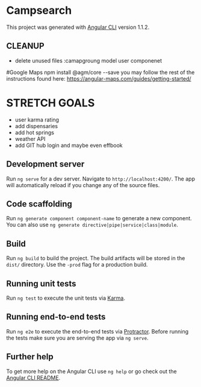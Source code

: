 # Campsearch

This project was generated with [Angular CLI](https://github.com/angular/angular-cli) version 1.1.2.

## CLEANUP
  * delete unused files :camapgroung model
  user componenet

#Google Maps
npm install @agm/core --save
you may follow the rest of the instructions found here: https://angular-maps.com/guides/getting-started/

# STRETCH GOALS
  * user karma rating
  * add dispensaries
  * add hot springs
  * weather API
  * add GIT hub login and maybe even effbook

## Development server

Run `ng serve` for a dev server. Navigate to `http://localhost:4200/`. The app will automatically reload if you change any of the source files.

## Code scaffolding

Run `ng generate component component-name` to generate a new component. You can also use `ng generate directive|pipe|service|class|module`.

## Build

Run `ng build` to build the project. The build artifacts will be stored in the `dist/` directory. Use the `-prod` flag for a production build.

## Running unit tests

Run `ng test` to execute the unit tests via [Karma](https://karma-runner.github.io).

## Running end-to-end tests

Run `ng e2e` to execute the end-to-end tests via [Protractor](http://www.protractortest.org/).
Before running the tests make sure you are serving the app via `ng serve`.

## Further help

To get more help on the Angular CLI use `ng help` or go check out the [Angular CLI README](https://github.com/angular/angular-cli/blob/master/README.md).
